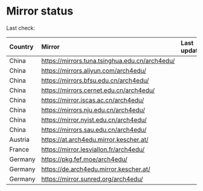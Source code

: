 <script src="./time.js"></script>
# Mirror status
Last check: <script type="text/javascript">localize(1715026787.5827274);</script>

|Country|Mirror|Last update|
|:------|:-----|:----------|
|China|https://mirrors.tuna.tsinghua.edu.cn/arch4edu/|<script type="text/javascript">localize(1714977227);</script>|
|China|https://mirrors.aliyun.com/arch4edu/|<script type="text/javascript">localize(1714977227);</script>|
|China|https://mirrors.bfsu.edu.cn/arch4edu/|<script type="text/javascript">localize(1714977227);</script>|
|China|https://mirrors.cernet.edu.cn/arch4edu/|<script type="text/javascript">localize(1714977227);</script>|
|China|https://mirror.iscas.ac.cn/arch4edu/|<script type="text/javascript">localize(1714977227);</script>|
|China|https://mirrors.nju.edu.cn/arch4edu/|<script type="text/javascript">localize(1714933749);</script>|
|China|https://mirror.nyist.edu.cn/arch4edu/|<script type="text/javascript">localize(1714977227);</script>|
|China|https://mirrors.sau.edu.cn/arch4edu/|<script type="text/javascript">localize(1714977227);</script>|
|Austria|https://at.arch4edu.mirror.kescher.at/|<script type="text/javascript">localize(1714977227);</script>|
|France|https://mirror.lesviallon.fr/arch4edu/|<script type="text/javascript">localize(1714977227);</script>|
|Germany|https://pkg.fef.moe/arch4edu/|<script type="text/javascript">localize(1714977227);</script>|
|Germany|https://de.arch4edu.mirror.kescher.at/|<script type="text/javascript">localize(1714977227);</script>|
|Germany|https://mirror.sunred.org/arch4edu/|<script type="text/javascript">localize(1714977227);</script>|

<script src="./tablefilter/tablefilter.js"></script>
<script src="./table.js"></script>